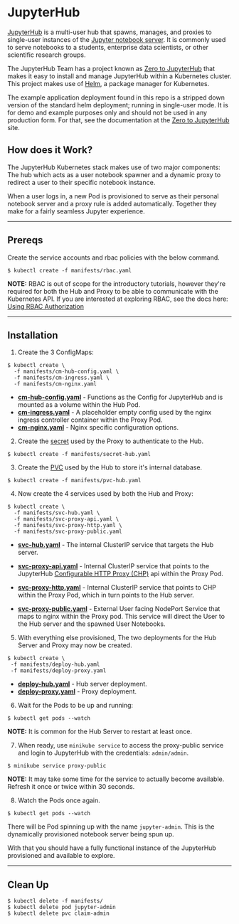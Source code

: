 # JupyterHub

[JupyterHub](https://jupyterhub.readthedocs.io/en/latest/) is a multi-user hub that spawns, manages, and proxies to single-user instances of the [Jupyter notebook server](https://jupyter-notebook.readthedocs.io/en/latest/). It is commonly used to serve notebooks to a students, enterprise data scientists, or other scientific research groups.

The JupyterHub Team has a project known as [Zero to JupyterHub](https://zero-to-jupyterhub.readthedocs.io/en/latest/) that makes it easy to install and manage JupyterHub within a Kubernetes cluster. This project makes use of [Helm](https://www.helm.sh/), a package manager for Kubernetes. 

The example application deployment found in this repo is a stripped down version of the standard helm deployment; running in single-user mode. It is for demo and example purposes only and should not be used in any production form. For that, see the documentation at the [Zero to JupyterHub](https://zero-to-jupyterhub.readthedocs.io/en/latest/) site.

## How does it Work?
The JupyterHub Kubernetes stack  makes use of two major components: The hub which acts as a user notebook spawner and a dynamic proxy to redirect a user to their specific notebook instance. 

When a user logs in, a new Pod is provisioned to serve as their personal notebook server and a proxy rule is added automatically. Together they make for a fairly seamless Jupyter experience.

---

## Prereqs

Create the service accounts and rbac policies with the below command.
```
$ kubectl create -f manifests/rbac.yaml
```

**NOTE:** RBAC is out of scope for the introductory tutorials, however they're required for both the Hub and Proxy to be able to communicate with the Kubernetes API. If you are interested at exploring RBAC, see the docs here: [Using RBAC Authorization](https://kubernetes.io/docs/admin/authorization/rbac/)

---

## Installation

1. Create the 3 ConfigMaps:
```
$ kubectl create \
  -f manifests/cm-hub-config.yaml \
  -f manifests/cm-ingress.yaml \
  -f manifests/cm-nginx.yaml
```
* **[cm-hub-config.yaml](manifests/cm-hub-config.yaml)** - Functions as the Config for JupyterHub and is mounted as a volume within the Hub Pod.
* **[cm-ingress.yaml](manifests/cm-ingress.yaml)** - A placeholder empty config used by the nginx ingress controller container within the Proxy Pod.
* **[cm-nginx.yaml](manifests/cm-nginx.yaml)** - Nginx specific configuration options.

2. Create the [secret](manifests/secret-hub.yaml) used by the Proxy to authenticate to the Hub.
```
$ kubectl create -f manifests/secret-hub.yaml
```

3. Create the [PVC](manifests/pvc-hub.yaml) used by the Hub to store it's internal database.
```
$ kubectl create -f manifests/pvc-hub.yaml
```

4. Now create the 4 services used by both the Hub and Proxy:
```
$ kubectl create \
  -f manifests/svc-hub.yaml \
  -f manifests/svc-proxy-api.yaml \
  -f manifests/svc-proxy-http.yaml \
  -f manifests/svc-proxy-public.yaml
```

* **[svc-hub.yaml](manifests/svc-hub.yaml)** - The internal ClusterIP service that targets the Hub server.
* **[svc-proxy-api.yaml](manifests/svc-proxy-api.yaml)** - Internal ClusterIP service that points to the JupyterHub [Configurable HTTP Proxy (CHP)](https://github.com/jupyterhub/configurable-http-proxy) api within the Proxy Pod.

* **[svc-proxy-http.yaml](manifests/svc-proxy-http.yaml)** - Internal ClusterIP service that points to CHP within the Proxy Pod, which in turn points to the Hub server.
* **[svc-proxy-public.yaml](manifests/svc-proxy-public.yaml)** - External User facing NodePort Service that maps to nginx within the Proxy pod. This service will direct the User to the Hub server and the spawned User Notebooks.

5. With everything else provisioned, The two deployments for the Hub Server and Proxy may now be created.
```
$ kubectl create \
 -f manifests/deploy-hub.yaml
 -f manifests/deploy-proxy.yaml
```

* **[deploy-hub.yaml](manifests/deploy-hub.yaml)** - Hub server deployment.
* **[deploy-proxy.yaml](manifests/deploy-proxy.yaml)** - Proxy deployment.

6. Wait for the Pods to be up and running:
```
$ kubectl get pods --watch
```
**NOTE:** It is common for the Hub Server to restart at least once.

7. When ready, use `minikube service` to access the proxy-public service and login to JupyterHub with the credentials: `admin/admin`.
```
$ minikube service proxy-public
```
**NOTE:** It may take some time for the service to actually become available. Refresh it once or twice within 30 seconds.

8. Watch the Pods once again.
```
$ kubectl get pods --watch
```
There will be Pod spinning up with the name `jupyter-admin`. This is the dynamically provisioned notebook server being spun up. 

 With that you should have a fully functional instance of the JupyterHub provisioned and available to explore.

---

## Clean Up

```
$ kubectl delete -f manifests/
$ kubectl delete pod jupyter-admin
$ kubectl delete pvc claim-admin
```